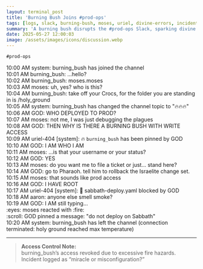 ```yaml
---
layout: terminal_post
title: 'Burning Bush Joins #prod-ops'
tags: [logs, slack, burning-bush, moses, uriel, divine-errors, incident-report]
summary: 'A burning bush disrupts the #prod-ops Slack, sparking divine confusion over permissions, prod access, and the true meaning of root. Moses just wants to file a ticket.'
date: 2025-05-27 12:00:03
image: /assets/images/icons/discussion.webp
---
```


```slack
#prod-ops
```

<div class="slack-log">

<div class="slack-msg system"><span class="slack-time">10:00 AM</span> <span class="slack-user system">system</span>: burning_bush has joined the channel</div>
<div class="slack-msg"><span class="slack-time">10:01 AM</span> <span class="slack-user bush">burning_bush</span>: ...hello?</div>
<div class="slack-msg"><span class="slack-time">10:02 AM</span> <span class="slack-user bush">burning_bush</span>: moses.moses</div>
<div class="slack-msg"><span class="slack-time">10:03 AM</span> <span class="slack-user moses">moses</span>: uh, yes? who is this?
</div>
<div class="slack-msg"><span class="slack-time">10:04 AM</span> <span class="slack-user bush">burning_bush</span>: take off your Crocs, for the folder you are standing in is /holy_ground</div>

<div class="slack-msg system"><span class="slack-time">10:05 AM</span> <span class="slack-user system">system</span>: burning_bush has changed the channel topic to "🔥🔥🔥"</div>

<div class="slack-msg"><span class="slack-time">10:06 AM</span> <span class="slack-user god">GOD</span>: WHO DEPLOYED TO PROD?</div>
<div class="slack-msg"><span class="slack-time">10:07 AM</span> <span class="slack-user moses">moses</span>: not me, I was just debugging the plagues
</div>
<div class="slack-msg"><span class="slack-time">10:08 AM</span> <span class="slack-user god">GOD</span>: THEN WHY IS THERE A BURNING BUSH WITH WRITE ACCESS</div>

<div class="slack-msg system"><span class="slack-time">10:09 AM</span> <span class="slack-user uriel">uriel-404 [system]</span>: 🔥 <code>burning_bush</code> has been pinned by GOD</div>
<div class="slack-msg"><span class="slack-time">10:10 AM</span> <span class="slack-user god">GOD</span>: I AM WHO I AM</div>
<div class="slack-msg"><span class="slack-time">10:11 AM</span> <span class="slack-user moses">moses</span>: ...is that your username or your status?
</div>
<div class="slack-msg"><span class="slack-time">10:12 AM</span> <span class="slack-user god">GOD</span>: YES
</div>
<div class="slack-msg"><span class="slack-time">10:13 AM</span> <span class="slack-user moses">moses</span>: do you want me to file a ticket or just... stand here?
</div>
<div class="slack-msg"><span class="slack-time">10:14 AM</span> <span class="slack-user god">GOD</span>: go to Pharaoh. tell him to rollback the Israelite change set.
</div>
<div class="slack-msg"><span class="slack-time">10:15 AM</span> <span class="slack-user moses">moses</span>: that sounds like prod access
</div>
<div class="slack-msg"><span class="slack-time">10:16 AM</span> <span class="slack-user god">GOD</span>: I HAVE ROOT
</div>

<div class="slack-msg system"><span class="slack-time">10:17 AM</span> <span class="slack-user uriel">uriel-404 [system]</span>: 🚨 sabbath-deploy.yaml blocked by GOD</div>
<div class="slack-msg"><span class="slack-time">10:18 AM</span> <span class="slack-user aaron">aaron</span>: anyone else smell smoke?
</div>
<div class="slack-msg"><span class="slack-time">10:19 AM</span> <span class="slack-user god">GOD</span>: I AM still typing...
</div>

<div class="slack-reaction">:eyes: <span class="slack-user moses">moses</span> reacted with :fire:</div>
<div class="slack-reaction">:scroll: <span class="slack-user god">GOD</span> pinned a message: "do not deploy on Sabbath"</div>

<div class="slack-msg system"><span class="slack-time">10:20 AM</span> <span class="slack-user system">system</span>: burning_bush has left the channel (connection terminated: holy ground reached max temperature)</div>
</div>

---

> **Access Control Note:**  
> burning_bush’s access revoked due to excessive fire hazards. Incident logged as “miracle or misconfiguration?”
